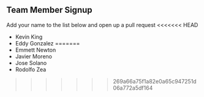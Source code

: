 Team Member Signup
------------------
Add your name to the list below and open up a pull request
<<<<<<< HEAD
- Kevin King
- Eddy Gonzalez
=======
- Emmett Newton
- Javier Moreno
- Jose Solano
- Rodolfo Zea
>>>>>>> 269a66a75f1a82e0a65c947251d06a772a5df164
